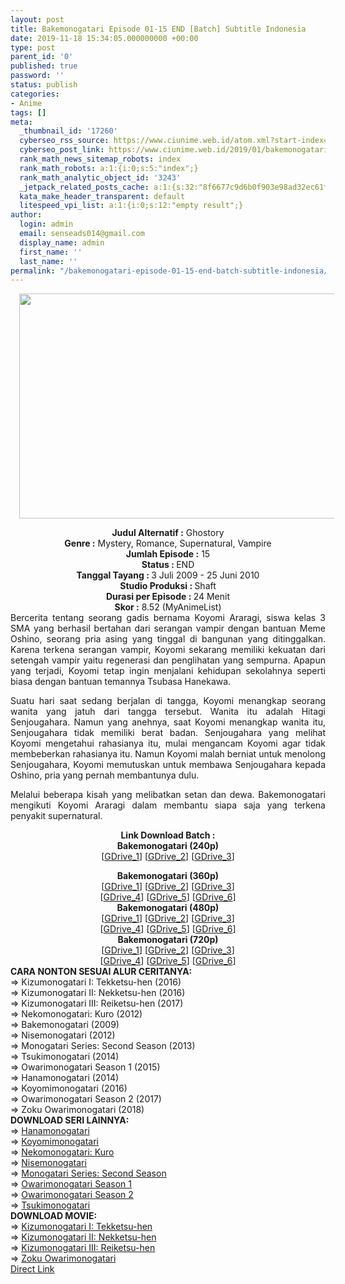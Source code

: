 ```yaml
---
layout: post
title: Bakemonogatari Episode 01-15 END [Batch] Subtitle Indonesia
date: 2019-11-18 15:34:05.000000000 +00:00
type: post
parent_id: '0'
published: true
password: ''
status: publish
categories:
- Anime
tags: []
meta:
  _thumbnail_id: '17260'
  cyberseo_rss_source: https://www.ciunime.web.id/atom.xml?start-index=2701&max-results=150
  cyberseo_post_link: https://www.ciunime.web.id/2019/01/bakemonogatari-episode-01-15-end-batch.html
  rank_math_news_sitemap_robots: index
  rank_math_robots: a:1:{i:0;s:5:"index";}
  rank_math_analytic_object_id: '3243'
  _jetpack_related_posts_cache: a:1:{s:32:"8f6677c9d6b0f903e98ad32ec61f8deb";a:2:{s:7:"expires";i:1663424224;s:7:"payload";a:0:{}}}
  kata_make_header_transparent: default
  litespeed_vpi_list: a:1:{i:0;s:12:"empty result";}
author:
  login: admin
  email: senseads014@gmail.com
  display_name: admin
  first_name: ''
  last_name: ''
permalink: "/bakemonogatari-episode-01-15-end-batch-subtitle-indonesia/"
---
```

<div class="separator" style="clear: both; text-align: center;"><a href="https://4.bp.blogspot.com/-bHVnYkO7bps/XC3kYQ-IP0I/AAAAAAAAGCs/AM6aXwd88h4q3hYFUk43WHXDo5AeJL7YQCLcBGAs/s1600/Bakemonogatari.jpg" imageanchor="1" style="margin-left: 1em; margin-right: 1em;"><img border="0" data-original-height="720" data-original-width="1280" height="360" src="{{ site.baseurl }}/assets/2019/11/Bakemonogatari.jpg" width="640" /></a></div>
<p>
<div style="text-align: center;"><b>Judul Alternatif :</b> Ghostory</div>
<div style="text-align: center;"><b><b>Genre :</b></b> Mystery, Romance, Supernatural, Vampire</div>
<div style="text-align: center;"><b>Jumlah Episode :</b> 15<br /><b>Status :&nbsp;</b>END<br /><b>Tanggal Tayang : </b>3 Juli 2009 - 25 Juni 2010<br /><b>Studio Produksi : </b>Shaft<br /><b>Durasi per Episode :&nbsp;</b>24 Menit</div>
<div style="text-align: center;"><b>Skor :</b> 8.52 (MyAnimeList)</div>
<div style="text-align: justify;"></div>
<div style="text-align: justify;">Bercerita tentang seorang gadis bernama Koyomi Araragi, siswa kelas 3 SMA yang berhasil bertahan dari serangan vampir dengan bantuan Meme Oshino, seorang pria asing yang tinggal di bangunan yang ditinggalkan. Karena terkena serangan vampir, Koyomi sekarang memiliki kekuatan dari setengah vampir yaitu regenerasi dan penglihatan yang sempurna. Apapun yang terjadi, Koyomi tetap ingin menjalani kehidupan sekolahnya seperti biasa dengan bantuan temannya Tsubasa Hanekawa.</p>
<p>Suatu hari saat sedang berjalan di tangga, Koyomi menangkap seorang wanita yang jatuh dari tangga tersebut. Wanita itu adalah Hitagi Senjougahara. Namun yang anehnya, saat Koyomi menangkap wanita itu, Senjougahara tidak memiliki berat badan. Senjougahara yang melihat Koyomi mengetahui rahasianya itu, mulai mengancam Koyomi agar tidak membeberkan rahasianya itu. Namun Koyomi malah berniat untuk menolong Senjougahara, Koyomi memutuskan untuk membawa Senjougahara kepada Oshino, pria yang pernah membantunya dulu.</p>
<p>Melalui beberapa kisah yang melibatkan setan dan dewa. Bakemonogatari mengikuti Koyomi Araragi dalam membantu siapa saja yang terkena penyakit supernatural.</p></div>
<div style="text-align: justify;"></div>
<div style="text-align: justify;"></div>
<div style="text-align: center;"><b>Link Download Batch :</b></div>
<div style="text-align: center;">
<div style="text-align: center;"><b>Bakemonogatari (240p)</b></div>
<div style="text-align: center;">[<a href="https://drive.google.com/uc?id=1_cfvwh2LBdPGw1adXYJEzphjbI87T52h" target="_blank" rel="noopener">GDrive_1</a>] [<a href="https://drive.google.com/uc?id=1IibqawYGXqAgj8EeSKKZTabTdQKuzIfe" target="_blank" rel="noopener">GDrive_2</a>] [<a href="https://drive.google.com/uc?export=download&amp;id=1FtNRYOVGPU10t6ZCMyEcefeYXUDaM6Ng" target="_blank" rel="noopener">GDrive_3</a>]</div>
<p></div>
<div style="text-align: center;"><b>Bakemonogatari (360p)</b></div>
<div style="text-align: center;">[<a href="https://drive.google.com/uc?id=1_cLRB8Te1QkPqVAbdIHfyK7BgwJEfKbx" target="_blank" rel="noopener">GDrive_1</a>] [<a href="https://drive.google.com/uc?id=1oYKpM-iYpKhnOmbTZC-Jvke_PGck0sri" target="_blank" rel="noopener">GDrive_2</a>] [<a href="https://drive.google.com/uc?id=1uL-9Q3AUvgimzjCMMy6Y7qky-SbWcbLU" target="_blank" rel="noopener">GDrive_3</a>]<br />[<a href="https://drive.google.com/uc?id=1UEp5hSREVdvkZnuc7Z7CSEGc1GMkkvhR" target="_blank" rel="noopener">GDrive_4</a>] [<a href="https://drive.google.com/uc?export=download&amp;id=1Or-HAKDeRY5NI1HtAhFvQ8i-tI4wlHbG" target="_blank" rel="noopener">GDrive_5</a>] [<a href="https://drive.google.com/uc?id=17iHXjxeU0yidAF90kaFfs-YlwhpqAUer" target="_blank" rel="noopener">GDrive_6</a>]</div>
<div style="text-align: center;"></div>
<div style="text-align: center;"><b>Bakemonogatari (480p)</b><br />[<a href="http://drive.google.com/uc?id=1wNg_xI1znSOmVtkJMFFF0j-wYm-FFT4E" target="_blank" rel="noopener">GDrive_1</a>] [<a href="https://drive.google.com/uc?id=1di2CMBP2NvOFW-HLr_dKEbTa9_iKqy3n" target="_blank" rel="noopener">GDrive_2</a>] [<a href="https://drive.google.com/uc?id=1y1h0KAdCXc7mwK9UekLEuiiCYZ8CGcyp" target="_blank" rel="noopener">GDrive_3</a>]<br />[<a href="https://drive.google.com/uc?id=0B1lUhX7dXa3iaUN2b0NMSGhZQ2s" target="_blank" rel="noopener">GDrive_4</a>] [<a href="https://drive.google.com/uc?id=17neXrHtYYFVzHIuP1cnsHlkJD73jOMMF" target="_blank" rel="noopener">GDrive_5</a>] [<a href="https://drive.google.com/uc?export=download&amp;id=1V4vEhZc1zmzqQtGXNrYP0J7MDt1A4O3r" target="_blank" rel="noopener">GDrive_6</a>]</div>
<div style="text-align: center;"><b>Bakemonogatari (720p)</b><br />[<a href="http://drive.google.com/uc?id=1GK4ynOF2jG_RSHWtzgB77mtBWpvgWYZW" target="_blank" rel="noopener">GDrive_1</a>] [<a href="https://drive.google.com/uc?id=1VVLRR2xh7InQz9oLtG3aLMH8L1cavZDx" target="_blank" rel="noopener">GDrive_2</a>] [<a href="https://drive.google.com/uc?id=1uN75ZOH9C9HheMmPEA_JCLGdiuZSp1jS" target="_blank" rel="noopener">GDrive_3</a>]<br />[<a href="https://drive.google.com/uc?id=1V69VOylAvbJqflTby6q4sLAPWb1SwqaN" target="_blank" rel="noopener">GDrive_4</a>] [<a href="https://drive.google.com/uc?id=1PidoHsI_5R7iLmFQI_tL7xhIpxCFscFi" target="_blank" rel="noopener">GDrive_5</a>] [<a href="https://drive.google.com/uc?export=download&amp;id=1U3Gg9mQE1OH3l68qcrasbdmx686_8VpF" target="_blank" rel="noopener">GDrive_6</a>]
<div style="text-align: left;"></div>
<div style="text-align: left;"></div>
<div style="text-align: left;"><b>CARA NONTON SESUAI ALUR CERITANYA:</b></div>
<div style="text-align: left;"></div>
<div style="text-align: left;">=&gt;&nbsp;Kizumonogatari I: Tekketsu-hen (2016)</div>
<div style="text-align: left;">=&gt;&nbsp;Kizumonogatari II: Nekketsu-hen (2016)</div>
<div style="text-align: left;">=&gt;&nbsp;Kizumonogatari III: Reiketsu-hen (2017)</div>
<div style="text-align: left;">=&gt;&nbsp;Nekomonogatari: Kuro (2012)</div>
<div style="text-align: left;">=&gt;&nbsp;Bakemonogatari (2009)</div>
<div style="text-align: left;">=&gt;&nbsp;Nisemonogatari (2012)</div>
<div style="text-align: left;">=&gt;&nbsp;Monogatari Series: Second Season (2013)</div>
<div style="text-align: left;">=&gt;&nbsp;Tsukimonogatari (2014)</div>
<div style="text-align: left;">=&gt;&nbsp;Owarimonogatari Season 1 (2015)</div>
<div style="text-align: left;">=&gt;&nbsp;Hanamonogatari (2014)</div>
<div style="text-align: left;">=&gt;&nbsp;Koyomimonogatari (2016)</div>
<div style="text-align: left;">=&gt;&nbsp;Owarimonogatari Season 2 (2017)</div>
<div style="text-align: left;">=&gt;&nbsp;Zoku Owarimonogatari (2018)</div>
<div style="text-align: left;"></div>
<div style="text-align: left;"><b>DOWNLOAD SERI LAINNYA:</b></div>
<div style="text-align: left;"></div>
<div style="text-align: left;">=&gt;&nbsp;<a href="https://www.ciunime.web.id/2019/07/hanamonogatari-episode-01-05-end-batch.html" target="_blank" rel="noopener">Hanamonogatari</a></div>
<div style="text-align: left;">=&gt;&nbsp;<a href="https://www.ciunime.web.id/2019/01/koyomimonogatari-episode-01-12-end.html" target="_blank" rel="noopener">Koyomimonogatari</a></div>
<div style="text-align: left;">=&gt;&nbsp;<a href="https://www.ciunime.web.id/2019/07/nekomonogatari-kuro-episode-01-04-end.html" target="_blank" rel="noopener">Nekomonogatari: Kuro</a></div>
<div style="text-align: left;">=&gt;&nbsp;<a href="https://www.ciunime.web.id/2019/07/nisemonogatari-episode-01-11-end-batch.html" target="_blank" rel="noopener">Nisemonogatari</a></div>
<div style="text-align: left;">=&gt;&nbsp;<a href="https://www.ciunime.web.id/2019/01/monogatari-series-second-season-episode.html" target="_blank" rel="noopener">Monogatari Series: Second Season</a></div>
<div style="text-align: left;">=&gt;&nbsp;<a href="https://www.ciunime.web.id/2019/07/owarimonogatari-season-1-episode-01-12.html" target="_blank" rel="noopener">Owarimonogatari Season 1</a></div>
<div style="text-align: left;">=&gt;&nbsp;<a href="https://www.ciunime.web.id/2019/07/owarimonogatari-season-2-episode-01-07.html" target="_blank" rel="noopener">Owarimonogatari Season 2</a></div>
<div style="text-align: left;">=&gt;&nbsp;<a href="https://www.ciunime.web.id/2019/07/tsukimonogatari-episode-01-04-end-batch.html" target="_blank" rel="noopener">Tsukimonogatari</a></div>
<div style="text-align: left;"></div>
<div style="text-align: left;"><b>DOWNLOAD MOVIE:</b></div>
<div style="text-align: left;"></div>
<div style="text-align: left;">=&gt;&nbsp;<a href="https://www.ciunime.web.id/2019/01/kizumonogatari-i-tekketsu-hen-movie.html" target="_blank" rel="noopener">Kizumonogatari I: Tekketsu-hen</a></div>
<div style="text-align: left;">=&gt;&nbsp;<a href="https://www.ciunime.web.id/2019/01/kizumonogatari-ii-nekketsu-hen-movie.html" target="_blank" rel="noopener">Kizumonogatari II: Nekketsu-hen</a></div>
<div style="text-align: left;">=&gt;&nbsp;<a href="https://www.ciunime.web.id/2019/01/kizumonogatari-iii-reiketsu-hen-movie.html" target="_blank" rel="noopener">Kizumonogatari III: Reiketsu-hen</a></div>
<div style="text-align: left;">=&gt;&nbsp;<a href="https://www.ciunime.web.id/2019/04/zoku-owarimonogatari-episode-01-06-end.html" target="_blank" rel="noopener">Zoku Owarimonogatari</a></div>
<div style="text-align: left;"></div>
</div>
<link rel="stylesheet" href="https://cdnjs.cloudflare.com/ajax/libs/font-awesome/4.7.0/css/font-awesome.min.css" />
<div class="divbtn"> <a href="https://handymansurrender.com/fihup8buzv?key=94550f7ce39444073321dde3b8782f97" class="btn"><i class="fa fa-download"></i> Direct Link</a> </div>
